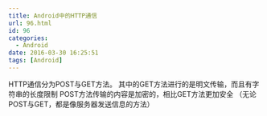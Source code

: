 ```yaml
---
title: Android中的HTTP通信
url: 96.html
id: 96
categories:
  - Android
date: 2016-03-30 16:25:51
tags: [Android]
---
```


HTTP通信分为POST与GET方法。 其中的GET方法进行的是明文传输，而且有字符串的长度限制 POST方法传输的内容是加密的，相比GET方法更加安全 （无论POST与GET，都是像服务器发送信息的方法）
